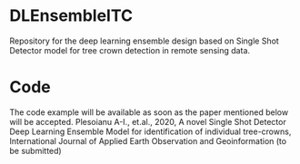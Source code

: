 # DLEnsembleITC
Repository for the deep learning ensemble design based on Single Shot Detector model for tree crown detection in remote sensing data.

# Code
The code example will be available as soon as the paper mentioned below will be accepted.
Plesoianu A-I., et.al., 2020, A novel Single Shot Detector Deep Learning Ensemble Model for identification of individual tree-crowns, International Journal of Applied Earth Observation and Geoinformation (to be submitted)

